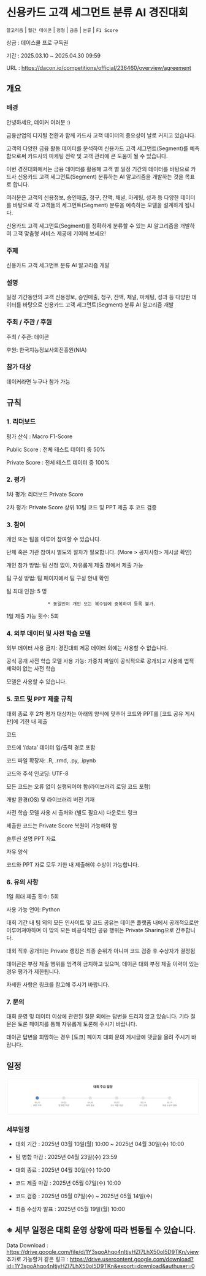 # 신용카드 고객 세그먼트 분류 AI 경진대회

`알고리즘` | `월간 데이콘` | `정형` | `금융` | `분류` | `F1 Score`

상금 : 데이스쿨 프로 구독권

기간 : 2025.03.10 ~ 2025.04.30 09:59

URL : https://dacon.io/competitions/official/236460/overview/agreement

## 개요
### 배경
안녕하세요, 데이커 여러분 :) 



금융산업의 디지털 전환과 함께 카드사 고객 데이터의 중요성이 날로 커지고 있습니다. 

고객의 다양한 금융 활동 데이터를 분석하여 신용카드 고객 세그먼트(Segment)를 예측함으로써 카드사의 마케팅 전략 및 고객 관리에 큰 도움이 될 수 있습니다. 



이번 경진대회에서는 금융 데이터를 활용해 고객 별 일정 기간의 데이터를 바탕으로 카드사 신용카드 고객 세그먼트(Segment) 분류하는 AI 알고리즘을 개발하는 것을 목표로 합니다. 

여러분은 고객의 신용정보, 승인매출, 청구, 잔액, 채널, 마케팅, 성과 등 다양한 데이터를 바탕으로 각 고객들의 세그먼트(Segment) 분류을 예측하는 모델을 설계하게 됩니다. 



신용카드 고객 세그먼트(Segment)를 정확하게 분류할 수 있는 AI 알고리즘을 개발하여 고객 맞춤형 서비스 제공에 기여해 보세요! 

### 주제
신용카드 고객 세그먼트 분류 AI 알고리즘 개발

### 설명
일정 기간동안의 고객 신용정보, 승인매출, 청구, 잔액, 채널, 마케팅, 성과 등 다양한 데이터를 바탕으로 신용카드 고객 세그먼트(Segment) 분류 AI 알고리즘 개발

### 주최 / 주관 / 후원
주최 / 주관: 데이콘

후원: 한국지능정보사회진흥원(NIA)

### 참가 대상
데이커라면 누구나 참가 가능


## 규칙
### 1. 리더보드
평가 산식 : Macro F1-Score

Public Score : 전체 테스트 데이터 중 50%

Private Score : 전체 테스트 데이터 중 100%


### 2. 평가
1차 평가: 리더보드 Private Score

2차 평가: Private Score 상위 10팀 코드 및 PPT 제출 후 코드 검증


### 3. 참여
개인 또는 팀을 이루어 참여할 수 있습니다.

단체 혹은 기관 참여시 별도의 절차가 필요합니다. (More > 공지사항> 게시글 확인)

개인 참가 방법: 팀 신청 없이, 자유롭게 제출 창에서 제출 가능

팀 구성 방법: 팀 페이지에서 팀 구성 안내 확인

팀 최대 인원: 5 명

                   * 동일인이 개인 또는 복수팀에 중복하여 등록 불가.

1일 제출 가능 횟수: 5회
 

### 4. 외부 데이터 및 사전 학습 모델
외부 데이터 사용 금지: 경진대회 제공 데이터 외에는 사용할 수 없습니다.

공식 공개 사전 학습 모델 사용 가능: 가중치 파일이 공식적으로 공개되고 사용에 법적 제약이 없는 사전 학습 

모델은 사용할 수 있습니다.


### 5. 코드 및 PPT 제출 규칙
대회 종료 후 2차 평가 대상자는 아래의 양식에 맞추어 코드와 PPT를 [코드 공유 게시판]에 기한 내 제출

코드

코드에 ‘/data’ 데이터 입/출력 경로 포함

코드 파일 확장자: .R, .rmd, .py, .ipynb

코드와 주석 인코딩: UTF-8

모든 코드는 오류 없이 실행되어야 함(라이브러리 로딩 코드 포함)

개발 환경(OS) 및 라이브러리 버전 기재

사전 학습 모델 사용 시 출처와 (별도 필요시) 다운로드 링크

제출한 코드는 Private Score 복원이 가능해야 함

솔루션 설명 PPT 자료

자유 양식

코드와 PPT 자료 모두 기한 내 제출해야 수상이 가능합니다.


### 6. 유의 사항

1일 최대 제출 횟수: 5회

사용 가능 언어: Python

대회 기간 내 팀 외의 모든 인사이트 및 코드 공유는 데이콘 플랫폼 내에서 공개적으로만 이루어져야하며 이 밖의 모든 비공식적인 공유 행위는 Private Sharing으로 간주합니다.

대회 직후 공개되는 Private 랭킹은 최종 순위가 아니며 코드 검증 후 수상자가 결정됨

데이콘은 부정 제출 행위를 엄격히 금지하고 있으며, 데이콘 대회 부정 제출 이력이 있는 경우 평가가 제한됩니다. 

자세한 사항은 링크를 참고해 주시기 바랍니다.


### 7. 문의
대회 운영 및 데이터 이상에 관련된 질문 외에는 답변을 드리지 않고 있습니다. 기타 질문은 토론 페이지를 통해 자유롭게 토론해 주시기 바랍니다.

데이콘 답변을 희망하는 경우 [토크] 페이지 대회 문의 게시글에 댓글을 올려 주시기 바랍니다.


## 일정

![alt text](image.png)

### 세부일정
- 대회 기간 : 2025년 03월 10일(월) 10:00 ~ 2025년 04월 30일(수) 10:00

- 팀 병합 마감 : 2025년 04월 23일(수) 23:59

- 대회 종료 : 2025년 04월 30일(수) 10:00

- 코드 제출 마감 : 2025년 05월 07일(수) 10:00

- 코드 검증 : 2025년 05월 07일(수) ~ 2025년 05월 14일(수)

- 최종 수상자 발표 : 2025년 05월 19일(월) 10:00



※ 세부 일정은 대회 운영 상황에 따라 변동될 수 있습니다.
---

Data Download : https://drive.google.com/file/d/1Y3sgoAhqo4nItjyHZI7LhX50ol5D9TKn/view
추가로 가능할거 같은 링크 : https://drive.usercontent.google.com/download?id=1Y3sgoAhqo4nItjyHZI7LhX50ol5D9TKn&export=download&authuser=0